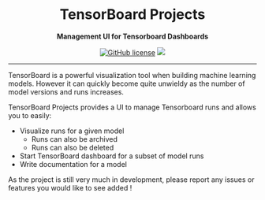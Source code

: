 <div align="center">

# TensorBoard Projects


**Management UI for Tensorboard Dashboards**

[![GitHub license](https://img.shields.io/github/license/jverre/tensorboard-projects)](https://img.shields.io/github/license/jverre/tensorboard-projects)
![](https://github.com/jverre/tensorboard-projects/workflows/CI/badge.svg)


</div>

---

TensorBoard is a powerful visualization tool when building machine learning models. However it can quickly become quite unwieldy as the number of model versions and runs increases.

TensorBoard Projects provides a UI to manage Tensorboard runs and allows you to easily:
* Visualize runs for a given model
    * Runs can also be archived
    * Runs can also be deleted
* Start TensorBoard dashboard for a subset of model runs
* Write documentation for a model

As the project is still very much in development, please report any issues or features you would like to see added !